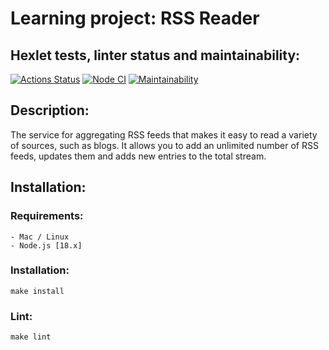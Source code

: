 # Learning project: RSS Reader

## Hexlet tests, linter status and maintainability:
[![Actions Status](https://github.com/256sha9gag/frontend-bootcamp-project-11/workflows/hexlet-check/badge.svg)](https://github.com/256sha9gag/frontend-bootcamp-project-11/actions)
[![Node CI](https://github.com/256sha9gag/frontend-bootcamp-project-11/actions/workflows/nodejs.yml/badge.svg?event=push)](https://github.com/256sha9gag/frontend-bootcamp-project-11/actions/workflows/nodejs.yml)
[![Maintainability](https://api.codeclimate.com/v1/badges/73e219a36e58c5178f84/maintainability)](https://codeclimate.com/github/256sha9gag/frontend-bootcamp-project-11/maintainability)

## Description:
  The service for aggregating RSS feeds that makes it easy to read a variety of sources, such as blogs. It allows you to add an unlimited number of RSS feeds, updates them and adds new entries to the total stream.

## Installation:

  ### Requirements:
    - Mac / Linux
    - Node.js [18.x]

  ### Installation:
    make install

  ### Lint:
    make lint